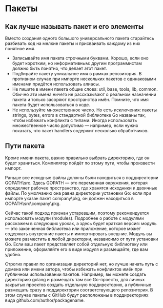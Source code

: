 # Пакеты

## Как лучше называть пакет и его элементы

Вместо создания одного большого универсального пакета старайтесь разбивать код на мелкие пакеты и присваивать каждому из них понятное имя.

- Записывайте имя пакета строчными буквами. Хорошо, если оно будет коротким, но информативным: другим программистам должно быть понятно, что делает этот пакет.
- Подбирайте пакету уникальное имя в рамках репозитория. В противном случае при импорте нескольких пакетов с одинаковыми именами придётся использовать алиасы.
- Не пишите в имени пакета общие слова: util, base, tools, lib, common. Обычно эти имена ничего не рассказывают о реальном назначении пакета и только засоряют пространства имён. Помните, что имя пакета будет использоваться в коде.
- Не используйте множественное число. Но есть исключения: пакеты strings, bytes, errors в стандартной библиотеке Go названы так, чтобы избежать конфликта с типами. Иногда использовать множественное число допустимо — например, если нужно показать, что пакет handlers содержит несколько обработчиков.

## Пути пакета

Кроме имени пакета, важно правильно выбрать директорию, где он будет храниться. Компилятор пойдёт по этому пути, чтобы произвести импорт.

Раньше все исходные файлы должны были находиться в поддиректории GOPATH\src. Здесь GOPATH — это переменная окружения, которая определяет рабочее пространство, где хранятся исходники и двоичные файлы. По умолчанию она равна директории установки Go: если при импорте указан пакет company\pkg, он должен находиться в GOPATH\src\company\pkg.

Сейчас такой подход признан устаревшим, поэтому рекомендуется использовать модули (modules). Подробнее о работе с модулями расскажем в следующих уроках, а здесь будет краткая версия: модуль — это законченная библиотека или приложение, которое может содержать внутренние пакеты и импортировать внешние. Модуль вы можете разместить в любой директории, независимо от пути установки Go. Если ваш пакет представляет собой отдельную библиотеку или приложение, оформляйте его в виде модуля и размещайте, где вам удобно.

Cтрогих правил по организации директорий нет, но лучше начать путь с домена или имени автора, чтобы избежать конфликтов имён при публичном использовании пакетов. Например, вы можете создать директорию golang и размещать там все Go-проекты, для личных закрытых проектов создать отдельную поддиректорию, а публичные размещать сразу в поддиректории соответствующего репозитория. В этом случае пакеты с GitHub будут расположены в поддиректориях вида github.com/author/packagename.
